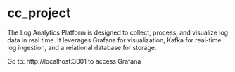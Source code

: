 # cc_project
The Log Analytics Platform is designed to collect, process, and visualize log data in real time. It leverages Grafana for visualization, Kafka for real-time log ingestion, and a relational database for storage.

Go to:  http://localhost:3001
to access Grafana
